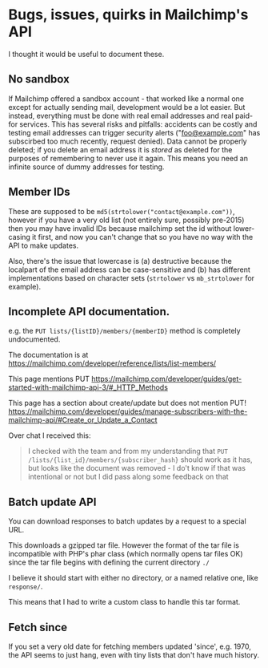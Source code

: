 # Bugs, issues, quirks in Mailchimp's API

I thought it would be useful to document these.

## No sandbox

If Mailchimp offered a sandbox account - that worked like a normal one
except for actually sending mail, development would be a lot easier. But
instead, everything must be done with real email addresses and real
paid-for services. This has several risks and pitfalls: accidents can be
costly and testing email addresses can trigger security alerts
("foo@example.com" has subscirbed too much recently, request denied). Data
cannot be properly deleted; if you delete an email address it is *stored*
as deleted for the purposes of remembering to never use it again. This
means you need an infinite source of dummy addresses for testing.

## Member IDs

These are supposed to be `md5(strtolower("contact@example.com"))`, however if
you have a very old list (not entirely sure, possibly pre-2015) then you may
have invalid IDs because mailchimp set the id without lower-casing it first,
and now you can't change that so you have no way with the API to make updates.

Also, there's the issue that lowercase is (a) destructive because the localpart
of the email address can be case-sensitive and (b) has different
implementations based on character sets (`strtolower` vs `mb_strtolower` for
example).

## Incomplete API documentation.

e.g. the `PUT lists/{listID}/members/{memberID}` method is completely
undocumented.

The documentation is at
https://mailchimp.com/developer/reference/lists/list-members/

This page mentions PUT
https://mailchimp.com/developer/guides/get-started-with-mailchimp-api-3/#_HTTP_Methods

This page has a section about create/update but does not mention PUT!
https://mailchimp.com/developer/guides/manage-subscribers-with-the-mailchimp-api/#Create_or_Update_a_Contact

Over chat I received this:

> I checked with the team and from my understanding that `PUT /lists/{list_id}/members/{subscriber_hash}` should work as it has, but looks like the document was removed - I do't know if that was intentional or not but I did pass along some feedback on that

## Batch update API

You can download responses to batch updates by a request to a special URL.

This downloads a gzipped tar file. However the format of the tar file is incompatible with PHP's phar class (which normally opens tar files OK) since the tar file begins with defining the current directory `./`

I believe it should start with either no directory, or a named relative one, like `response/`.

This means that I had to write a custom class to handle this tar format.

## Fetch since

If you set a very old date for fetching members updated 'since', e.g.
1970, the API seems to just hang, even with tiny lists that don't have
much history.
